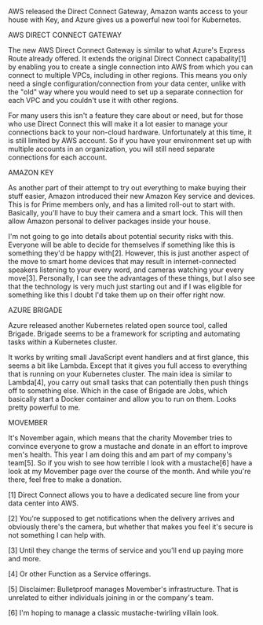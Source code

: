AWS released the Direct Connect Gateway, Amazon wants access to your house with Key, and Azure gives us a powerful new tool for Kubernetes.



AWS DIRECT CONNECT GATEWAY


The new AWS Direct Connect Gateway is similar to what Azure's Express Route already offered. It extends the original Direct Connect capabality[1] by enabling you to create a single connection into AWS from which you can connect to multiple VPCs, including in other regions. This means you only need a single configuration/connection from your data center, unlike with the "old" way where you would need to set up a separate connection for each VPC and you couldn't use it with other regions.

For many users this isn't a feature they care about or need, but for those who use Direct Connect this will make it a lot easier to manage your connections back to your non-cloud hardware. Unfortunately at this time, it is still limited by AWS account. So if you have your environment set up with multiple accounts in an organization, you will still need separate connections for each account.



AMAZON KEY


As another part of their attempt to try out everything to make buying their stuff easier, Amazon introduced their new Amazon Key service and devices. This is for Prime members only, and has a limited roll-out to start with. Basically, you'll have to buy their camera and a smart lock. This will then allow Amazon personal to deliver packages inside your house.

I'm not going to go into details about potential security risks with this. Everyone will be able to decide for themselves if something like this is something they'd be happy with[2]. However, this is just another aspect of the move to smart home devices that may result in internet-connected speakers listening to your every word, and cameras watching your every move[3]. Personally, I can see the advantages of these things, but I also see that the technology is very much just starting out and if I was eligible for something like this I doubt I'd take them up on their offer right now.



AZURE BRIGADE


Azure released another Kubernetes related open source tool, called Brigade. Brigade seems to be a framework for scripting and automating tasks within a Kubernetes cluster.

It works by writing small JavaScript event handlers and at first glance, this seems a bit like Lambda. Except that it gives you full access to everything that is running on your Kubernetes cluster. The main idea is similar to Lambda[4], you carry out small tasks that can potentially then push things off to something else. Which in the case of Brigade are Jobs, which basically start a Docker container and allow you to run on them. Looks pretty powerful to me.



MOVEMBER


It's November again, which means that the charity Movember tries to convince everyone to grow a mustache and donate in an effort to improve men's health. This year I am doing this and am part of my company's team[5]. So if you wish to see how terrible I look with a mustache[6] have a look at my Movember page over the course of the month. And while you're there, feel free to make a donation.

[1] Direct Connect allows you to have a dedicated secure line from your data center into AWS.

[2] You're supposed to get notifications when the delivery arrives and obviously there's the camera, but whether that makes you feel it's secure is not something I can help with.

[3] Until they change the terms of service and you'll end up paying more and more.

[4] Or other Function as a Service offerings.

[5] Disclaimer: Bulletproof manages Movember's infrastructure. That is unrelated to either individuals joining in or the company's team.

[6] I'm hoping to manage a classic mustache-twirling villain look.
